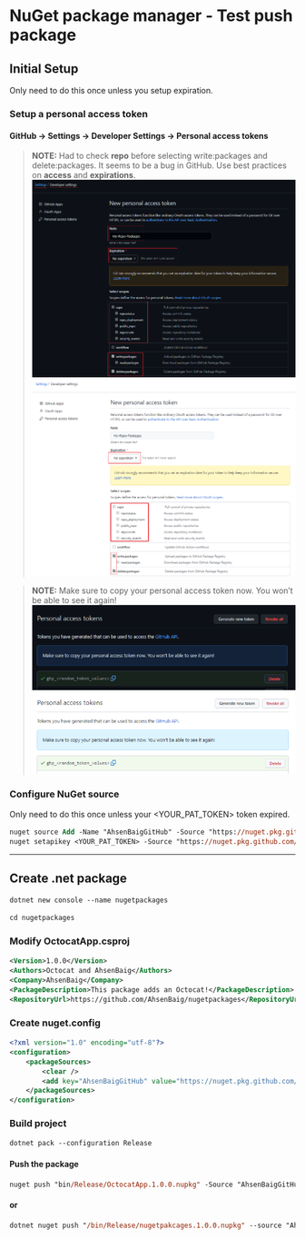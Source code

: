 # NuGet package manager - Test push package
## Initial Setup
Only need to do this once unless you setup expiration.
### Setup a personal access token
#### GitHub -> Settings -> Developer Settings -> Personal access tokens

> **NOTE:** Had to check **repo** before selecting write:packages and delete:packages. It seems to be a bug in GitHub. Use best practices on **access** and **expirations**.
![PAT Screenshot](images/GitHub-personal_access_token_dark.png#gh-dark-mode-only)
![PAT Screenshot](images/GitHub-personal_access_token_light.png#gh-light-mode-only)

> **NOTE:** Make sure to copy your personal access token now. You won’t be able to see it again!
![PAT Key Screenshot](images/GitHub-personal_access_token_key_dark.png#gh-dark-mode-only)
![PAT Key Screenshot](images/GitHub-personal_access_token_key_light.png#gh-light-mode-only)

### Configure NuGet source

Only need to do this once unless your <YOUR_PAT_TOKEN> token expired.

```ps
nuget source Add -Name "AhsenBaigGitHub" -Source "https://nuget.pkg.github.com/AhsenBaig/index.json" -UserName <YOUR_USERNAME> -Password <YOUR_PAT_TOKEN>
nuget setapikey <YOUR_PAT_TOKEN> -Source "https://nuget.pkg.github.com/AhsenBaig/index.json"
```
---
## Create .net package
```ps
dotnet new console --name nugetpackages
```

```ps
cd nugetpackages
```
### Modify OctocatApp.csproj

```xml
<Version>1.0.0</Version>
<Authors>Octocat and AhsenBaig</Authors>
<Company>AhsenBaig</Company>
<PackageDescription>This package adds an Octocat!</PackageDescription>
<RepositoryUrl>https://github.com/AhsenBaig/nugetpackages</RepositoryUrl>
```

### Create nuget.config
```xml
<?xml version="1.0" encoding="utf-8"?>
<configuration>
    <packageSources>
        <clear />
        <add key="AhsenBaigGitHub" value="https://nuget.pkg.github.com/AhsenBaig/index.json" />
    </packageSources>
</configuration>
```

### Build project
```ps
dotnet pack --configuration Release
```

#### Push the package
```ps
nuget push "bin/Release/OctocatApp.1.0.0.nupkg" -Source "AhsenBaigGitHub"
```

#### or

```ps
dotnet nuget push "/bin/Release/nugetpakcages.1.0.0.nupkg" --source "AhsenBaigGitHub"
```
